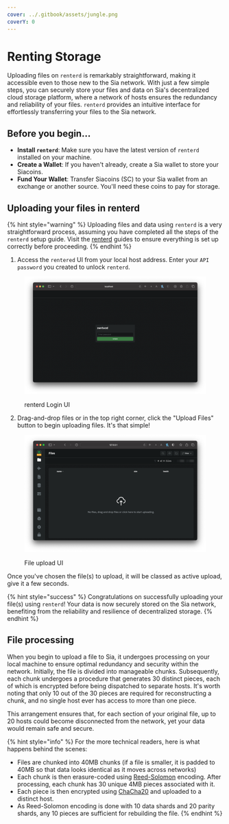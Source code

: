 ```yaml
---
cover: ../.gitbook/assets/jungle.png
coverY: 0
---
```


# Renting Storage

Uploading files on `renterd` is remarkably straightforward, making it accessible even to those new to the Sia network. With just a few simple steps, you can securely store your files and data on Sia's decentralized cloud storage platform, where a network of hosts ensures the redundancy and reliability of your files. `renterd` provides an intuitive interface for effortlessly transferring your files to the Sia network.&#x20;

## Before you begin...

* **Install `renterd`**: Make sure you have the latest version of `renterd` installed on your machine.&#x20;
* **Create a Wallet**: If you haven't already, create a Sia wallet to store your Siacoins.
* **Fund Your Wallet**: Transfer Siacoins (SC) to your Sia wallet from an exchange or another source. You'll need these coins to pay for storage.

## Uploading your files in renterd

{% hint style="warning" %}
Uploading files and data using `renterd` is a very straightforward process, assuming you have completed all the steps of the `renterd` setup guide. Visit the [renterd](setting-up-renterd/) guides to ensure everything is set up correctly before proceeding.
{% endhint %}

1. Access the `rentered` UI from your local host address. Enter your `API password` you created to unlock `renterd`.

<figure><img src="../.gitbook/assets/renterd_5.png" alt=""><figcaption><p>renterd Login UI</p></figcaption></figure>

2. Drag-and-drop files or in the top right corner, click the "Upload Files" button to begin uploading files. It's that simple!

<figure><img src="../.gitbook/assets/renterd_6.png" alt=""><figcaption><p>File upload UI</p></figcaption></figure>

Once you've chosen the file(s) to upload, it will be classed as active upload, give it a few seconds.

{% hint style="success" %}
Congratulations on successfully uploading your file(s) using `renterd`! Your data is now securely stored on the Sia network, benefiting from the reliability and resilience of decentralized storage.
{% endhint %}

## File processing&#x20;

When you begin to upload a file to Sia, it undergoes processing on your local machine to ensure optimal redundancy and security within the network. Initially, the file is divided into manageable chunks. Subsequently, each chunk undergoes a procedure that generates 30 distinct pieces, each of which is encrypted before being dispatched to separate hosts. It's worth noting that only 10 out of the 30 pieces are required for reconstructing a chunk, and no single host ever has access to more than one piece.

This arrangement ensures that, for each section of your original file, up to 20 hosts could become disconnected from the network, yet your data would remain safe and secure.

{% hint style="info" %}
For the more technical readers, here is what happens behind the scenes:

* Files are chunked into 40MB chunks (if a file is smaller, it is padded to 40MB so that data looks identical as it moves across networks)
* Each chunk is then erasure-coded using [Reed-Solomon](https://en.wikipedia.org/wiki/Reed%E2%80%93Solomon\_error\_correction) encoding. After processing, each chunk has 30 unique 4MB pieces associated with it.
* Each piece is then encrypted using [ChaCha20](https://en.wikipedia.org/wiki/ChaCha20-Poly1305) and uploaded to a distinct host.&#x20;
* As Reed-Solomon encoding is done with 10 data shards and 20 parity shards, any 10 pieces are sufficient for rebuilding the file.
{% endhint %}
